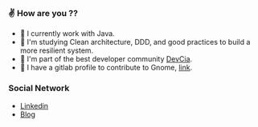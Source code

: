 ### :v: How are you ?? 

- :yellow_heart:  I currently work with Java.
- 🌱  I'm studying Clean architecture, DDD, and good practices to build a more resilient system.
- 👯  I'm part of the best developer community [DevCia](https://github.com/DevCia).
- :revolving_hearts: I have a gitlab profile to contribute to Gnome, [link](https://gitlab.gnome.org/SonecaBed). 

### Social Network
- [Linkedin](https://www.linkedin.com/in/claudio-silva-junior-12aba9158/)
- [Blog](https://medium.com/@kraudioKode)

